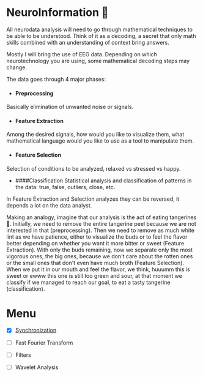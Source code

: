 # NeuroInformation 🍊

 All neurodata analysis will need to go through mathematical techniques to be able to be understood. Think of it as a decoding, a secret that only math skills combined with an understanding of context bring answers.

Mostly I will bring the use of EEG data. Depending on which neurotechnology you are using, some mathematical decoding steps may change.

The data goes through 4 major phases:

- #### Preprocessing
Basically elimination of unwanted noise or signals.

- #### Feature Extraction
Among the desired signals, how would you like to visualize them, what mathematical language would you like to use as a tool to manipulate them.

- #### Feature Selection
Selection of conditions to be analyzed, relaxed vs stressed vs happy.

- ####Classification
Statistical analysis and classification of patterns in the data: true, false, outliers, close, etc.

In Feature Extraction and Selection analyzes they can be reversed, it depends a lot on the data analyst.

  Making an analogy, imagine that our analysis is the act of eating tangerines 🍊. Initially, we need to remove the entire tangerine peel because we are not interested in that (preprocessing). Then we need to remove as much white lint as we have patience, either to visualize the buds or to feel the flavor better depending on whether you want it more bitter or sweet (Feature Extraction). With only the buds remaining, now we separate only the most vigorous ones, the big ones, because we don't care about the rotten ones or the small ones that don't even have much broth (Feature Selection). When we put it in our mouth and feel the flavor, we think, huuumm this is sweet or ewww this one is still too green and sour, at that moment we classify if we managed to reach our goal, to eat a tasty tangerine (classification).

# Menu

- [x] [Synchronization](https://github.com/will-bc/Neurotechnology/tree/main/Basic_Analytics/Synchronization)
- [ ] Fast Fourier Transform
- [ ] Filters
- [ ] Wavelet Analysis



